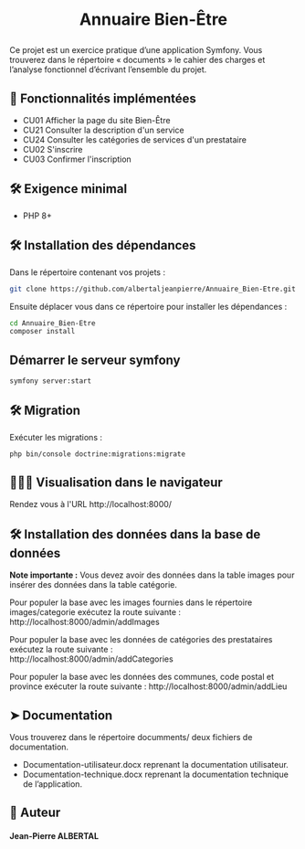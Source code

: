 # <p align="center">Annuaire Bien-Être</p>

Ce projet est un exercice pratique d’une application Symfony. Vous trouverez dans le répertoire « documents » le cahier des charges et l’analyse fonctionnel d’écrivant l’ensemble du projet.  

## 🧐 Fonctionnalités implémentées
- CU01 Afficher la page du site Bien-Être
- CU21 Consulter la description d'un service
- CU24 Consulter les catégories de services d'un prestataire
- CU02 S'inscrire
- CU03 Confirmer l'inscription

## 🛠️ Exigence minimal 
- PHP 8+ 

## 🛠️ Installation des dépendances
Dans le répertoire contenant vos projets :
```bash
git clone https://github.com/albertaljeanpierre/Annuaire_Bien-Etre.git
```
Ensuite déplacer vous dans ce répertoire pour installer les dépendances : 
```bash
cd Annuaire_Bien-Etre
composer install
```
## Démarrer le serveur symfony
```bash
symfony server:start
```
## 🛠️ Migration
Exécuter les migrations : 
```bash
php bin/console doctrine:migrations:migrate
```
## 🧑🏻‍💻 Visualisation dans le navigateur
Rendez vous à l'URL  http://localhost:8000/ 


## 🛠️ Installation des données dans la base de données
**Note importante :** Vous devez avoir des données dans la table images pour insérer des données dans la table catégorie.

Pour populer la base avec les images fournies dans le répertoire images/categorie exécutez la route suivante :
http://localhost:8000/admin/addImages 

Pour populer la base avec les données de catégories des prestataires exécutez la route suivante :  
http://localhost:8000/admin/addCategories

Pour populer la base avec les données des communes, code postal et province exécuter la route suivante :
http://localhost:8000/admin/addLieu 

## ➤ Documentation
Vous trouverez dans le répertoire documments/ deux fichiers de documentation.
- Documentation-utilisateur.docx reprenant la documentation utilisateur.
- Documentation-technique.docx reprenant la documentation technique de l’application.


## 🙇 Auteur
#### Jean-Pierre ALBERTAL 
